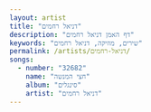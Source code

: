 ```yaml
---
layout: artist
title: "דניאל רחמים"
description: "דף האמן דניאל רחמים"
keywords: "שירים, מוזיקה, דניאל רחמים"
permalink: /artists/דניאל-רחמים/
songs:
  - number: "32682"
    name: "חצי המנשה"
    album: "סינגלים"
    artist: "דניאל רחמים"
---
```

